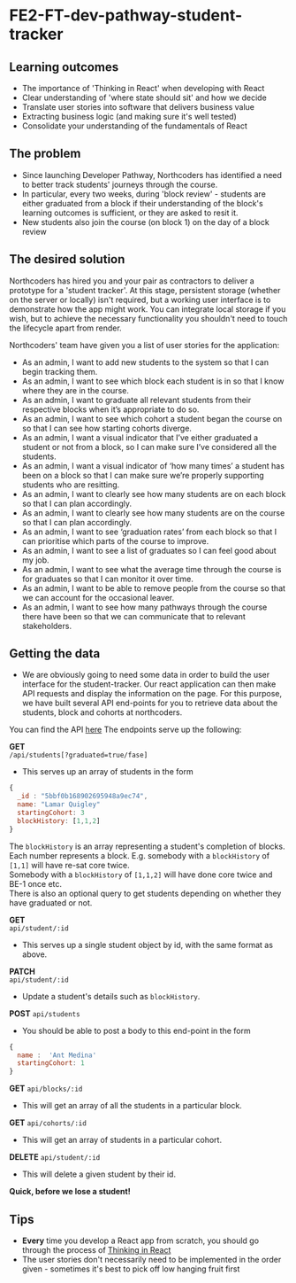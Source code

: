 # FE2-FT-dev-pathway-student-tracker

## Learning outcomes

* The importance of 'Thinking in React' when developing with React
* Clear understanding of 'where state should sit' and how we decide
* Translate user stories into software that delivers business value
* Extracting business logic (and making sure it's well tested)
* Consolidate your understanding of the fundamentals of React

## The problem

* Since launching Developer Pathway, Northcoders has identified a need to better track students' journeys through the course.
* In particular, every two weeks, during 'block review' - students are either graduated from a block if their understanding of the block's learning outcomes is sufficient, or they are asked to resit it.
* New students also join the course (on block 1) on the day of a block review


## The desired solution

Northcoders has hired you and your pair as contractors to deliver a prototype for a 'student tracker'. At this stage, persistent storage (whether on the server or locally) isn't required, but a working user interface is to demonstrate how the app might work. You can integrate local storage if you wish, but to achieve the necessary functionality you shouldn't need to touch the lifecycle apart from render.

Northcoders' team have given you a list of user stories for the application:

* As an admin, I want to add new students to the system so that I can begin tracking them.
* As an admin, I want to see which block each student is in so that I know where they are in the course.
* As an admin, I want to graduate all relevant students from their respective blocks when it’s appropriate to do so.
* As an admin, I want to see which cohort a student began the course on so that I can see how starting cohorts diverge.
* As an admin, I want a visual indicator that I’ve either graduated a student or not from a block, so I can make sure I’ve considered all the students.
* As an admin, I want a visual indicator of ‘how many times’ a student has been on a block so that I can make sure we’re properly supporting students who are resitting.
* As an admin, I want to clearly see how many students are on each block so that I can plan accordingly.
* As an admin, I want to clearly see how many students are on the course so that I can plan accordingly.
* As an admin, I want to see ‘graduation rates’ from each block so that I can prioritise which parts of the course to improve.
* As an admin, I want to see a list of graduates so I can feel good about my job.
* As an admin, I want to see what the average time through the course is for graduates so that I can monitor it over time.
* As an admin, I want to be able to remove people from the course so that we can account for the occasional leaver.
* As an admin, I want to see how many pathways through the course there have been so that we can communicate that to relevant stakeholders.

## Getting the data

* We are obviously going to need some data in order to build the user interface for the student-tracker.  Our react application can then make API requests and display the information on the page.  For this purpose, we have built several API end-points for you to retrieve data about the students, block and cohorts at northcoders.

You can find the API [here](nc-student-tracker.herokuapp.com)
The endpoints serve up the following:

**GET**  
`/api/students[?graduated=true/fase]`
* This serves up an array of students in the form 
```js
{
  _id : "5bbf0b168902695948a9ec74",
  name: "Lamar Quigley"
  startingCohort: 3
  blockHistory: [1,1,2]
}
```
The `blockHistory` is an array representing a student's completion of blocks.  Each number represents a block.
E.g.  somebody with a `blockHistory` of `[1,1]` will have re-sat core twice.  
Somebody with a `blockHistory` of `[1,1,2]` will have done core twice and BE-1 once etc.  
There is also an optional query to get students depending on whether they have graduated or not.  

**GET**  
`api/student/:id`

* This serves up a single student object by id, with the same format as above.

**PATCH**  
`api/student/:id`

* Update a student's details such as `blockHistory`.

**POST**
`api/students`

* You should be able to post a body to this end-point in the form 
```js
{
  name :  'Ant Medina'
  startingCohort: 1
}
```

**GET** 
`api/blocks/:id`
* This will get an array of all the students in a particular block.

**GET** 
`api/cohorts/:id`
* This will get an array of students in a particular cohort.

**DELETE** 
`api/student/:id`
* This will delete a given student by their id.


**Quick, before we lose a student!**


## Tips

* **Every** time you develop a React app from scratch, you should go through the process of [Thinking in React](https://reactjs.org/docs/thinking-in-react.html)
* The user stories don't necessarily need to be implemented in the order given - sometimes it's best to pick off low hanging fruit first
